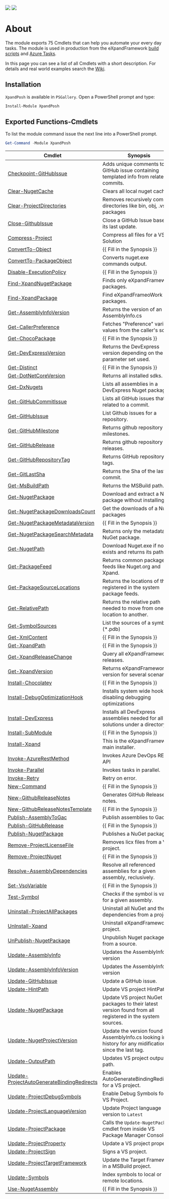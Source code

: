 [![](https://img.shields.io/powershellgallery/v/XpandPosh.svg?style=flat)](https://www.powershellgallery.com/packages/XpandPosh) [![](https://img.shields.io/powershellgallery/dt/XpandPosh.svg?style=flat)](https://www.powershellgallery.com/packages/XpandPosh)
# About
The module exports 75 Cmdlets that can help you automate your every day tasks. The module is used in production from the eXpandFramework [build scripts](https://github.com/eXpandFramework/eXpand/blob/master/Support/Build/Build.ps1) and [Azure Tasks](https://github.com/eXpandFramework/Azure-Tasks).

In this page you can see a list of all Cmdlets with a short description. For details and real world examples search the [Wiki](https://github.com/eXpandFramework/XpandPosh/wiki).
## Installation
`XpandPosh` is available in `PSGallery`. Open a PowerShell prompt and type:
```ps1
Install-Module XpandPosh
```
## Exported Functions-Cmdlets
To list the module command issue the next line into a PowerShell prompt.
```ps1
Get-Command -Module XpandPosh
```
|Cmdlet|Synopsis|
|---|---|
|[Checkpoint-GitHubIssue](https://github.com/eXpandFramework/XpandPosh/wiki/Checkpoint-GitHubIssue)|Adds unique comments to a GitHub issue containing templated info from related commits.|
|[Clear-NugetCache](https://github.com/eXpandFramework/XpandPosh/wiki/Clear-NugetCache)|Clears all local nuget caches.|
|[Clear-ProjectDirectories](https://github.com/eXpandFramework/XpandPosh/wiki/Clear-ProjectDirectories)|Removes recursively common directories like bin, obj, .vs, packages|
|[Close-GithubIssue](https://github.com/eXpandFramework/XpandPosh/wiki/Close-GithubIssue)|Close a GitHub Issue based on its last update.|
|[Compress-Project](https://github.com/eXpandFramework/XpandPosh/wiki/Compress-Project)|Compress all files for a VS Solution|
|[ConvertTo-Object](https://github.com/eXpandFramework/XpandPosh/wiki/ConvertTo-Object)|{{ Fill in the Synopsis }}|
|[ConvertTo-PackageObject](https://github.com/eXpandFramework/XpandPosh/wiki/ConvertTo-PackageObject)|Converts nuget.exe commands output.|
|[Disable-ExecutionPolicy](https://github.com/eXpandFramework/XpandPosh/wiki/Disable-ExecutionPolicy)|{{ Fill in the Synopsis }}|
|[Find-XpandNugetPackage](https://github.com/eXpandFramework/XpandPosh/wiki/Find-XpandNugetPackage)|Finds only eXpandFramework packages.|
|[Find-XpandPackage](https://github.com/eXpandFramework/XpandPosh/wiki/Find-XpandPackage)|Find eXpandFrameoWork only packages.|
|[Get-AssemblyInfoVersion](https://github.com/eXpandFramework/XpandPosh/wiki/Get-AssemblyInfoVersion)|Returns the version of an AssemblyInfo.cs|
|[Get-CallerPreference](https://github.com/eXpandFramework/XpandPosh/wiki/Get-CallerPreference)|Fetches "Preference" variable values from the caller's scope.|
|[Get-ChocoPackage](https://github.com/eXpandFramework/XpandPosh/wiki/Get-ChocoPackage)|{{ Fill in the Synopsis }}|
|[Get-DevExpressVersion](https://github.com/eXpandFramework/XpandPosh/wiki/Get-DevExpressVersion)|Returns the DevExpress version depending on the parameter set used.|
|[Get-Distinct](https://github.com/eXpandFramework/XpandPosh/wiki/Get-Distinct)|{{ Fill in the Synopsis }}|
|[Get-DotNetCoreVersion](https://github.com/eXpandFramework/XpandPosh/wiki/Get-DotNetCoreVersion)|Returns all installed sdks.|
|[Get-DxNugets](https://github.com/eXpandFramework/XpandPosh/wiki/Get-DxNugets)|Lists all assemblies in a DevExpress Nuget package.|
|[Get-GitHubCommitIssue](https://github.com/eXpandFramework/XpandPosh/wiki/Get-GitHubCommitIssue)|Lists all GitHub issues that related to a commit.|
|[Get-GitHubIssue](https://github.com/eXpandFramework/XpandPosh/wiki/Get-GitHubIssue)|List Github issues for a repository.|
|[Get-GitHubMilestone](https://github.com/eXpandFramework/XpandPosh/wiki/Get-GitHubMilestone)|Returns github repository milestones.|
|[Get-GitHubRelease](https://github.com/eXpandFramework/XpandPosh/wiki/Get-GitHubRelease)|Returns github repository releases.|
|[Get-GitHubRepositoryTag](https://github.com/eXpandFramework/XpandPosh/wiki/Get-GitHubRepositoryTag)|Returns GitHub repository tags.|
|[Get-GitLastSha](https://github.com/eXpandFramework/XpandPosh/wiki/Get-GitLastSha)|Returns the Sha of the last git commit.|
|[Get-MsBuildPath](https://github.com/eXpandFramework/XpandPosh/wiki/Get-MsBuildPath)|Returns the MSBuild path.|
|[Get-NugetPackage](https://github.com/eXpandFramework/XpandPosh/wiki/Get-NugetPackage)|Download and extract a NuGet package without installing it.|
|[Get-NugetPackageDownloadsCount](https://github.com/eXpandFramework/XpandPosh/wiki/Get-NugetPackageDownloadsCount)|Get the downloads of a NuGet packages|
|[Get-NugetPackageMetadataVersion](https://github.com/eXpandFramework/XpandPosh/wiki/Get-NugetPackageMetadataVersion)|{{ Fill in the Synopsis }}|
|[Get-NugetPackageSearchMetadata](https://github.com/eXpandFramework/XpandPosh/wiki/Get-NugetPackageSearchMetadata)|Returns only the metadata of a NuGet package.|
|[Get-NugetPath](https://github.com/eXpandFramework/XpandPosh/wiki/Get-NugetPath)|Download Nuget.exe if not exists and returns its path.|
|[Get-PackageFeed](https://github.com/eXpandFramework/XpandPosh/wiki/Get-PackageFeed)|Returns common package feeds like Nuget.org and Xpand.|
|[Get-PackageSourceLocations](https://github.com/eXpandFramework/XpandPosh/wiki/Get-PackageSourceLocations)|Returns the locations of the registered in the system package feeds.|
|[Get-RelativePath](https://github.com/eXpandFramework/XpandPosh/wiki/Get-RelativePath)|Returns the relative path needed to move from one location to another.|
|[Get-SymbolSources](https://github.com/eXpandFramework/XpandPosh/wiki/Get-SymbolSources)|List the sources of a symbol (*.pdb)|
|[Get-XmlContent](https://github.com/eXpandFramework/XpandPosh/wiki/Get-XmlContent)|{{ Fill in the Synopsis }}|
|[Get-XpandPath](https://github.com/eXpandFramework/XpandPosh/wiki/Get-XpandPath)|{{ Fill in the Synopsis }}|
|[Get-XpandReleaseChange](https://github.com/eXpandFramework/XpandPosh/wiki/Get-XpandReleaseChange)|Query all eXpandFramework releases.|
|[Get-XpandVersion](https://github.com/eXpandFramework/XpandPosh/wiki/Get-XpandVersion)|Returns eXpandFramework version for several scenarios.|
|[Install-Chocolatey](https://github.com/eXpandFramework/XpandPosh/wiki/Install-Chocolatey)|{{ Fill in the Synopsis }}|
|[Install-DebugOptimizationHook](https://github.com/eXpandFramework/XpandPosh/wiki/Install-DebugOptimizationHook)|Installs system wide hook for disabling debugging optimizations|
|[Install-DevExpress](https://github.com/eXpandFramework/XpandPosh/wiki/Install-DevExpress)|Installs all DevExpress assemblies needed for all solutions under a directory.|
|[Install-SubModule](https://github.com/eXpandFramework/XpandPosh/wiki/Install-SubModule)|{{ Fill in the Synopsis }}|
|[Install-Xpand](https://github.com/eXpandFramework/XpandPosh/wiki/Install-Xpand)|This is the eXpandFramework main installer.|
|[Invoke-AzureRestMethod](https://github.com/eXpandFramework/XpandPosh/wiki/Invoke-AzureRestMethod)|Invokes Azure DevOps REST API|
|[Invoke-Parallel](https://github.com/eXpandFramework/XpandPosh/wiki/Invoke-Parallel)|Invokes tasks in parallel.|
|[Invoke-Retry](https://github.com/eXpandFramework/XpandPosh/wiki/Invoke-Retry)|Retry on error.|
|[New-Command](https://github.com/eXpandFramework/XpandPosh/wiki/New-Command)|{{ Fill in the Synopsis }}|
|[New-GithubReleaseNotes](https://github.com/eXpandFramework/XpandPosh/wiki/New-GithubReleaseNotes)|Generates GitHub Release notes.|
|[New-GithubReleaseNotesTemplate](https://github.com/eXpandFramework/XpandPosh/wiki/New-GithubReleaseNotesTemplate)|{{ Fill in the Synopsis }}|
|[Publish-AssemblyToGac](https://github.com/eXpandFramework/XpandPosh/wiki/Publish-AssemblyToGac)|Publish assemblies to Gac.|
|[Publish-GitHubRelease](https://github.com/eXpandFramework/XpandPosh/wiki/Publish-GitHubRelease)|{{ Fill in the Synopsis }}|
|[Publish-NugetPackage](https://github.com/eXpandFramework/XpandPosh/wiki/Publish-NugetPackage)|Publishes a NuGet package.|
|[Remove-ProjectLicenseFile](https://github.com/eXpandFramework/XpandPosh/wiki/Remove-ProjectLicenseFile)|Removes licx files from a VS project.|
|[Remove-ProjectNuget](https://github.com/eXpandFramework/XpandPosh/wiki/Remove-ProjectNuget)|{{ Fill in the Synopsis }}|
|[Resolve-AssemblyDependencies](https://github.com/eXpandFramework/XpandPosh/wiki/Resolve-AssemblyDependencies)|Resolve all referenced assemblies for a given assembly, reclusively.|
|[Set-VsoVariable](https://github.com/eXpandFramework/XpandPosh/wiki/Set-VsoVariable)|{{ Fill in the Synopsis }}|
|[Test-Symbol](https://github.com/eXpandFramework/XpandPosh/wiki/Test-Symbol)|Checks if the symbol is valid for a given assembly.|
|[Uninstall-ProjectAllPackages](https://github.com/eXpandFramework/XpandPosh/wiki/Uninstall-ProjectAllPackages)|Uninstall all NuGet and their dependencies from a project.|
|[UnInstall-Xpand](https://github.com/eXpandFramework/XpandPosh/wiki/UnInstall-Xpand)|Uninstall eXpandFramework project.|
|[UnPublish-NugetPackage](https://github.com/eXpandFramework/XpandPosh/wiki/UnPublish-NugetPackage)|Unpublish Nuget packages from a source.|
|[Update-AssemblyInfo](https://github.com/eXpandFramework/XpandPosh/wiki/Update-AssemblyInfo)|Updates the AssemblyInfo.cs version|
|[Update-AssemblyInfoVersion](https://github.com/eXpandFramework/XpandPosh/wiki/Update-AssemblyInfoVersion)|Updates the AssemblyInfo.cs version|
|[Update-GitHubIssue](https://github.com/eXpandFramework/XpandPosh/wiki/Update-GitHubIssue)|Update a GitHub issue.|
|[Update-HintPath](https://github.com/eXpandFramework/XpandPosh/wiki/Update-HintPath)|Update VS project HintPath.|
|[Update-NugetPackage](https://github.com/eXpandFramework/XpandPosh/wiki/Update-NugetPackage)|Update VS project NuGet packages to their latest version found from all registered in the system sources.|
|[Update-NugetProjectVersion](https://github.com/eXpandFramework/XpandPosh/wiki/Update-NugetProjectVersion)|Update the version found in AssemblyInfo.cs looking in Git history for any midification since the last tag.|
|[Update-OutputPath](https://github.com/eXpandFramework/XpandPosh/wiki/Update-OutputPath)|Updates VS project output path.|
|[Update-ProjectAutoGenerateBindingRedirects](https://github.com/eXpandFramework/XpandPosh/wiki/Update-ProjectAutoGenerateBindingRedirects)|Enables AutoGenerateBindingRedirects for a VS project.|
|[Update-ProjectDebugSymbols](https://github.com/eXpandFramework/XpandPosh/wiki/Update-ProjectDebugSymbols)|Enable Debug Symbols for a VS Project.|
|[Update-ProjectLanguageVersion](https://github.com/eXpandFramework/XpandPosh/wiki/Update-ProjectLanguageVersion)|Update Project language version to `Latest`|
|[Update-ProjectPackage](https://github.com/eXpandFramework/XpandPosh/wiki/Update-ProjectPackage)|Calls the `Update-NugetPackage` cmdlet from inside VS Package Manager Console|
|[Update-ProjectProperty](https://github.com/eXpandFramework/XpandPosh/wiki/Update-ProjectProperty)|Update a VS project property.|
|[Update-ProjectSign](https://github.com/eXpandFramework/XpandPosh/wiki/Update-ProjectSign)|Signs a VS project.|
|[Update-ProjectTargetFramework](https://github.com/eXpandFramework/XpandPosh/wiki/Update-ProjectTargetFramework)|Update the Target Framework in a MSBuild project.|
|[Update-Symbols](https://github.com/eXpandFramework/XpandPosh/wiki/Update-Symbols)|Index symbols to local or remote locations.|
|[Use-NugetAssembly](https://github.com/eXpandFramework/XpandPosh/wiki/Use-NugetAssembly)|{{ Fill in the Synopsis }}|
 
